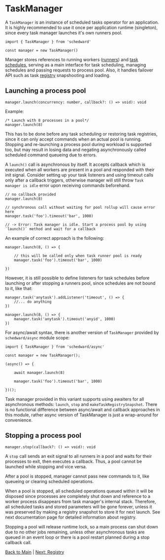 # TaskManager

A `TaskManager` is an instance of scheduled tasks operator for an application. It is highly recommended to use it once per application runtime (singleton), since every task manager launches it's own runners pool.

```JS
import { TaskManager } from 'schedward'

const manager = new TaskManager()
```

Manager stores references to running workers ([runners](https://github.com/zelbov/schedward/blob/main/doc/Runner.md)) and [task schedules](https://github.com/zelbov/schedward/blob/main/doc/Schedule.md), serving as a main interface for task scheduling, managing schedules and passing requests to process pool. Also, it handles failover API such as task [registry](https://github.com/zelbov/schedward/blob/main/doc/Registry.md) snapshooting and loading.

## Launching a process pool

```TS
manager.launch(concurrency: number, callback?: () => void): void
```

Example:

```JS
/* Launch with 8 processes in a pool*/
manager.launch(8)
```

This has to be done before any task scheduling or restoring task registries, since it can only accept commands when an actual pool is running. Stopping and re-launching a process pool during workload is supported too, but may result in losing data and negating asynchronously called scheduled command queueing due to errors.

A `launch()` call is asynchronous by itself. It accepts callback which is executed when all workers are present in a pool and responded with their init signal.
Consider setting up your task listeners and using timeout calls only after a callback triggers, otherwise manager will still throw `Task manager is idle` error upon receiving commands beforehand.

```JS
// no callback provided
manager.launch(8)

// synchronous call without waiting for pool rollup will cause error here
manager.task('foo').timeout('bar', 1000)

// -> Error: Task manager is idle. Start a process pool by using `launch()` method and wait for a callback
```

An example of correct approach is the following:

```JS
manager.launch(8, () => {

    // this will be called only when task runner pool is ready
    manager.task('foo').timeout('bar', 1000)

})
```

However, it is still possible to define listeners for task schedules before launching or after stopping a runners pool, since schedules are not bound to it, like that:

```JS
manager.task('anytask').addListener('timeout', () => {
    //... do anything
})

manager.launch(8, () => {
    manager.task('anytask').timeout('anyid', 1000)
})
```

For async/await syntax, there is another version of `TaskManager` provided by `schedward/async` module scope:

```JS
import { TaskManager } from 'schedward/async'

const manager = new TaskManager();

(async() => {

    await manager.launch(8)

    manager.task('foo').timeout('bar', 1000)

})();

```

Task manager provided in this variant supports using awaiters for all asynchronous methods: `launch`, `stop` and `makeTaskRegistrySnapshot`.
There is no functional difference between async/await and callback approaches in this module, rather async version of TaskManager is just a wrap-around for convenience.

## Stopping a process pool

```TS
manager.stop(callback?: () => void): void
```

A `stop` call sends an exit signal to all runners in a pool and waits for their processes to exit, then executes a callback. Thus, a pool cannot be launched while stopping and vice versa.

After a pool is stopped, manager cannot pass new commands to it, like queueing or clearing scheduled operations.

When a pool is stopped, all scheduled operations queued within it will be disposed since processes are completely shut down and reference to a worker process disappears from task manager's internal stack. Therefore, all scheduled tasks and stored parameters will be gone forever, unless it was preserved by making a registry snapshot to store it for next launch. See next documentation page for detailed information about registry.

Stopping a pool will release runtime lock, so a main process can shut down due to no other jobs remaining, unless other asynchronous tasks are queued in an event loop or there is a pool restart planned during a stop callback call.

[Back to Main](https://github.com/zelbov/schedward/blob/main/doc/README.md) | [Next: Registry](https://github.com/zelbov/schedward/blob/main/doc/Registry.md)

